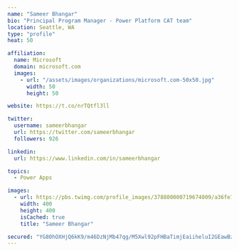 ```yaml
---
name: "Sameer Bhangar"
bio: "Principal Program Manager - Power Platform CAT team"
location: Seattle, WA
type: "profile"
heat: 50

affiliation:
  name: Microsoft
  domain: microsoft.com
  images:
    - url: "/assets/images/organizations/microsoft.com-50x50.jpg"
      width: 50
      height: 50

website: https://t.co/nrTQtfl3ll

twitter:
  username: sameerbhangar
  url: https://twitter.com/sameerbhangar
  followers: 926

linkedin:
  url: https://www.linkedin.com/in/sameerbhangar

topics:
  - Power Apps

images:
  - url: https://pbs.twimg.com/profile_images/378800000719674009/a36fe7ddfab1778b76e5793772e43798_400x400.jpeg
    width: 400
    height: 400
    isCached: true
    title: "Sameer Bhangar"

secured: "YG80hOXHjQ6kK9/m46DzNjMb47qg/M5Xwl92pFHBaTimjEaiiheluI2GEawBzQkb+gzm+j861HLlXbGdGMXgmDuzjuJ1hX6LdM5zTqSqxkEkaDY24fTBsQ8vUoplhmdKFeHwQiwQdzTfuS6vzq3G0bwO7K9Rj7BDM9O/To2oxUVmhk8d+R8IG8P7F89pbm8y1Yu7C0acu9dseXvN3s38cwx6B35Di5pa781LVST03JAPQw5d2MfUXlLOtaMlPOAgcRD0OUNDDLXe8upVGtCX4WcnEI5HhmGIKHZs6lnzaWQ0jCcEyJsor9cqdcF4awFzywJPpO90waK0tLc0AFGNp6mXCxWfH0NxNUY9fGBFvBGuF2qdzUdNJumIuxXdQpsKd1uxnul3XhcIbAWEKEZzHw==;DJiiZu5mOIBWXcY9AuAMyQ=="
---
```


